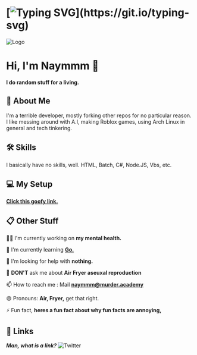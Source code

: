 # [![Typing SVG](https://readme-typing-svg.demolab.com/?lines=These+read+me's+get+annoying+right?;)](https://git.io/typing-svg)


![Logo](https://img.shields.io/badge/This%20is%20a%20readme.md-Very%20cool%20and%20annoying.-green)


# Hi, I'm Naymmm 👋

**I do random stuff for a living.**
## 🚀 About Me
I'm a terrible developer, mostly forking other repos for no particular reason.
I like messing around with A.I, making Roblox games, using Arch Linux in general
and tech tinkering.


## 🛠 Skills
I basically have no skills, well.
HTML, Batch, C#, Node.JS, Vbs, etc.


## 💻 My Setup

[**Click this goofy link.**](https://pcpartpicker.com/user/arx_15m/builds/#view=CMXbt6)
## 📋 Other Stuff
👩‍💻 I'm currently working on **my mental health.**

🧠 I'm currently learning [**Go.**](https://naymmm-secret-files.discowd.com/cat.mp4)

🤔 I'm looking for help with **nothing.**

💬 **DON'T** ask me about **Air Fryer aseuxal reproduction**

📫 How to reach me : Mail [**naymmm@murder.academy**](mailto:naymmm@murder.academy)

😄 Pronouns: **Air, Fryer,** get that right.

⚡️ Fun fact, **heres a fun fact about why fun facts are annoying,**


## 🔗 Links
***Man, what is a link?***
![Twitter](https://img.shields.io/twitter/follow/Naymmm_?style=social)

